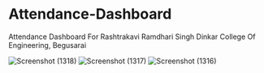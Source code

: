 # Attendance-Dashboard
Attendance Dashboard For Rashtrakavi Ramdhari Singh Dinkar College Of Engineering, Begusarai 

![Screenshot (1318)](https://user-images.githubusercontent.com/75215825/222954666-e3c86cf2-57c8-47aa-aca8-613d32a9deda.png)
![Screenshot (1317)](https://user-images.githubusercontent.com/75215825/222954674-3ecc1dce-7a8e-4798-8f26-922d68ecfb80.png)
![Screenshot (1316)](https://user-images.githubusercontent.com/75215825/222954680-b89852ab-0b7d-4ab5-98b3-35f4f71d8860.png)

